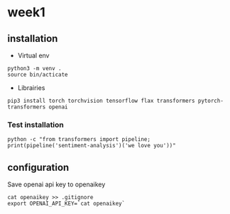 # week1

## installation 
- Virtual env
```
python3 -m venv .  
source bin/acticate
```

- Librairies
```
pip3 install torch torchvision tensorflow flax transformers pytorch-transformers openai
````
### Test installation
```
python -c "from transformers import pipeline; print(pipeline('sentiment-analysis')('we love you'))"
```

## configuration

Save openai api key to openaikey

```
cat openaikey >> .gitignore
export OPENAI_API_KEY=`cat openaikey`
```

